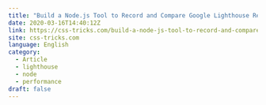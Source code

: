```yaml
---
title: "Build a Node.js Tool to Record and Compare Google Lighthouse Reports"
date: 2020-03-16T14:40:12Z
link: https://css-tricks.com/build-a-node-js-tool-to-record-and-compare-google-lighthouse-reports/?utm_medium=RSS&utm_source=news.12bit.vn
site: css-tricks.com
language: English
category:
  - Article
  - lighthouse
  - node
  - performance
draft: false
---
```

